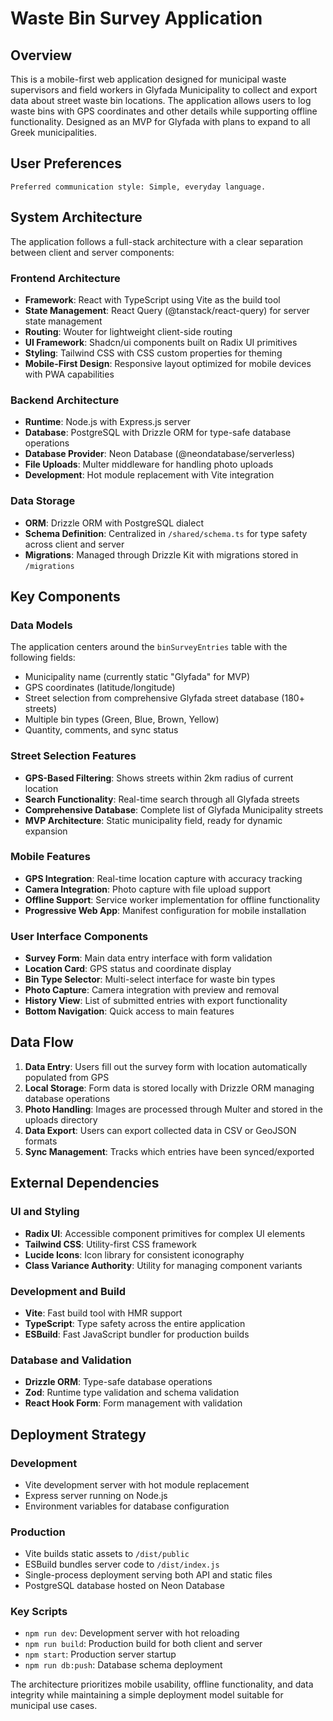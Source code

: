 # Waste Bin Survey Application

## Overview

This is a mobile-first web application designed for municipal waste supervisors and field workers in Glyfada Municipality to collect and export data about street waste bin locations. The application allows users to log waste bins with GPS coordinates and other details while supporting offline functionality. Designed as an MVP for Glyfada with plans to expand to all Greek municipalities.

## User Preferences

```
Preferred communication style: Simple, everyday language.
```

## System Architecture

The application follows a full-stack architecture with a clear separation between client and server components:

### Frontend Architecture
- **Framework**: React with TypeScript using Vite as the build tool
- **State Management**: React Query (@tanstack/react-query) for server state management
- **Routing**: Wouter for lightweight client-side routing
- **UI Framework**: Shadcn/ui components built on Radix UI primitives
- **Styling**: Tailwind CSS with CSS custom properties for theming
- **Mobile-First Design**: Responsive layout optimized for mobile devices with PWA capabilities

### Backend Architecture
- **Runtime**: Node.js with Express.js server
- **Database**: PostgreSQL with Drizzle ORM for type-safe database operations
- **Database Provider**: Neon Database (@neondatabase/serverless)
- **File Uploads**: Multer middleware for handling photo uploads
- **Development**: Hot module replacement with Vite integration

### Data Storage
- **ORM**: Drizzle ORM with PostgreSQL dialect
- **Schema Definition**: Centralized in `/shared/schema.ts` for type safety across client and server
- **Migrations**: Managed through Drizzle Kit with migrations stored in `/migrations`

## Key Components

### Data Models
The application centers around the `binSurveyEntries` table with the following fields:
- Municipality name (currently static "Glyfada" for MVP)
- GPS coordinates (latitude/longitude)
- Street selection from comprehensive Glyfada street database (180+ streets)
- Multiple bin types (Green, Blue, Brown, Yellow)
- Quantity, comments, and sync status

### Street Selection Features
- **GPS-Based Filtering**: Shows streets within 2km radius of current location
- **Search Functionality**: Real-time search through all Glyfada streets
- **Comprehensive Database**: Complete list of Glyfada Municipality streets
- **MVP Architecture**: Static municipality field, ready for dynamic expansion

### Mobile Features
- **GPS Integration**: Real-time location capture with accuracy tracking
- **Camera Integration**: Photo capture with file upload support
- **Offline Support**: Service worker implementation for offline functionality
- **Progressive Web App**: Manifest configuration for mobile installation

### User Interface Components
- **Survey Form**: Main data entry interface with form validation
- **Location Card**: GPS status and coordinate display
- **Bin Type Selector**: Multi-select interface for waste bin types
- **Photo Capture**: Camera integration with preview and removal
- **History View**: List of submitted entries with export functionality
- **Bottom Navigation**: Quick access to main features

## Data Flow

1. **Data Entry**: Users fill out the survey form with location automatically populated from GPS
2. **Local Storage**: Form data is stored locally with Drizzle ORM managing database operations
3. **Photo Handling**: Images are processed through Multer and stored in the uploads directory
4. **Data Export**: Users can export collected data in CSV or GeoJSON formats
5. **Sync Management**: Tracks which entries have been synced/exported

## External Dependencies

### UI and Styling
- **Radix UI**: Accessible component primitives for complex UI elements
- **Tailwind CSS**: Utility-first CSS framework
- **Lucide Icons**: Icon library for consistent iconography
- **Class Variance Authority**: Utility for managing component variants

### Development and Build
- **Vite**: Fast build tool with HMR support
- **TypeScript**: Type safety across the entire application
- **ESBuild**: Fast JavaScript bundler for production builds

### Database and Validation
- **Drizzle ORM**: Type-safe database operations
- **Zod**: Runtime type validation and schema validation
- **React Hook Form**: Form management with validation

## Deployment Strategy

### Development
- Vite development server with hot module replacement
- Express server running on Node.js
- Environment variables for database configuration

### Production
- Vite builds static assets to `/dist/public`
- ESBuild bundles server code to `/dist/index.js`
- Single-process deployment serving both API and static files
- PostgreSQL database hosted on Neon Database

### Key Scripts
- `npm run dev`: Development server with hot reloading
- `npm run build`: Production build for both client and server
- `npm start`: Production server startup
- `npm run db:push`: Database schema deployment

The architecture prioritizes mobile usability, offline functionality, and data integrity while maintaining a simple deployment model suitable for municipal use cases.